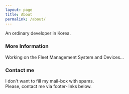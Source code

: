 ```yaml
---
layout: page
title: About
permalink: /about/
---
```


An ordinary developer in Korea.

### More Information

Working on the Fleet Management System and Devices...

### Contact me

I don't want to fill my mail-box with spams.  
Please, contact me via footer-links below.
